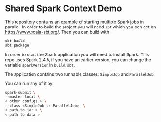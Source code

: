 # Shared Spark Context Demo

This repository contains an example of starting multiple Spark jobs in parallel. 
In order to build the project you will need `sbt` which you cen get on https://www.scala-sbt.org/.
Then you can build with
```bash
sbt build
sbt package
```

In order to start the Spark application you will need to install Spark. This repo uses Spark 2.4.5, if you have 
an earlier version, you can change the variable `sparkVersion` in `build.sbt`.

The application contains two runnable classes: `SimpleJob` and `ParallelJob`

You can run any of it by:
 
 ```bash
 spark-submit \
 --master local \
 < other configs > \
 --class <SimpleJob or ParallelJob>  \
 < path to jar > \
 < path to data >
```